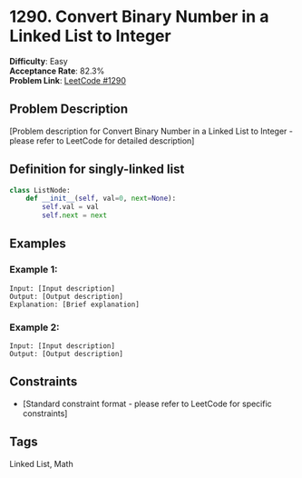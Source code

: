 # 1290. Convert Binary Number in a Linked List to Integer

**Difficulty**: Easy  
**Acceptance Rate**: 82.3%  
**Problem Link**: [LeetCode #1290](https://leetcode.com/problems/convert-binary-number-in-a-linked-list-to-integer/)

## Problem Description

[Problem description for Convert Binary Number in a Linked List to Integer - please refer to LeetCode for detailed description]

## Definition for singly-linked list

```python
class ListNode:
    def __init__(self, val=0, next=None):
        self.val = val
        self.next = next
```

## Examples

### Example 1:
```
Input: [Input description]
Output: [Output description]
Explanation: [Brief explanation]
```

### Example 2:
```
Input: [Input description]
Output: [Output description]
```

## Constraints

- [Standard constraint format - please refer to LeetCode for specific constraints]

## Tags
Linked List, Math